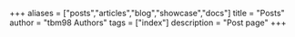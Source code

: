 +++
aliases = ["posts","articles","blog","showcase","docs"]
title = "Posts"
author = "tbm98 Authors"
tags = ["index"]
description = "Post page"
+++